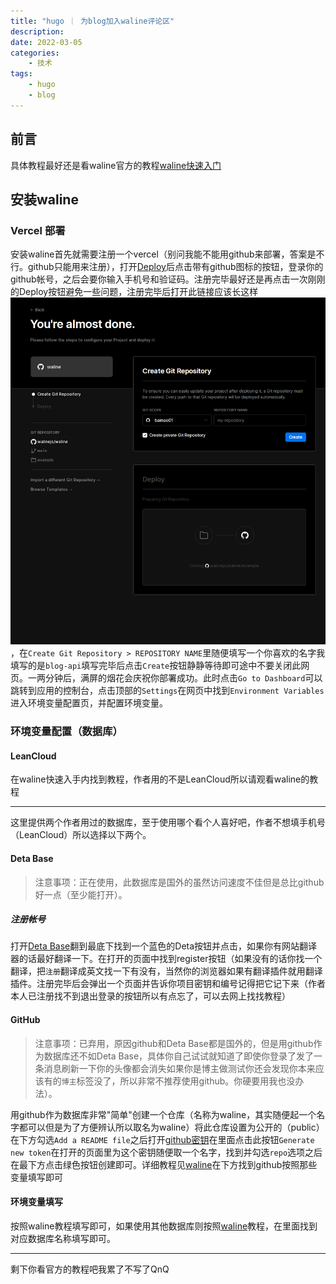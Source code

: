 ```yaml
---
title: "hugo ｜ 为blog加入waline评论区"
description: 
date: 2022-03-05
categories:
    - 技术
tags:
    - hugo
    - blog
---
```


## 前言
具体教程最好还是看waline官方的教程[waline快速入门](https://waline.js.org/guide/get-started.html#vercel-%E9%83%A8%E7%BD%B2-%E6%9C%8D%E5%8A%A1%E7%AB%AF)
## 安装waline
### Vercel 部署
安装waline首先就需要注册一个vercel（别问我能不能用github来部署，答案是不行。github只能用来注册），打开[Deploy](https://vercel.com/import/project?template=https://github.com/walinejs/waline/tree/main/example)后点击带有github图标的按钮，登录你的github帐号，之后会要你输入手机号和验证码。注册完毕最好还是再点击一次刚刚的Deploy按钮避免一些问题，注册完毕后打开此链接应该长这样![](Deploy.png)，在`Create Git Repository > REPOSITORY NAME`里随便填写一个你喜欢的名字我填写的是`blog-api`填写完毕后点击`Create`按钮静静等待即可途中不要关闭此网页。一两分钟后，满屏的烟花会庆祝你部署成功。此时点击`Go to Dashboard`可以跳转到应用的控制台，点击顶部的`Settings`在网页中找到`Environment Variables`进入环境变量配置页，并配置环境变量。
### 环境变量配置（数据库）
#### LeanCloud
在waline快速入手内找到教程，作者用的不是LeanCloud所以请观看waline的教程

---

这里提供两个作者用过的数据库，至于使用哪个看个人喜好吧，作者不想填手机号（LeanCloud）所以选择以下两个。
#### Deta Base
>注意事项：正在使用，此数据库是国外的虽然访问速度不佳但是总比github好一点（至少能打开）。
##### 注册帐号
打开[Deta Base](https://docs.deta.sh/docs/base/about/)翻到最底下找到一个蓝色的Deta按钮并点击，如果你有网站翻译器的话最好翻译一下。在打开的页面中找到register按钮（如果没有的话你找一个翻译，把`注册`翻译成英文找一下有没有，当然你的浏览器如果有翻译插件就用翻译插件。注册完毕后会弹出一个页面并告诉你项目密钥和编号记得把它记下来（作者本人已注册找不到退出登录的按钮所以有点忘了，可以去网上找找教程）
#### GitHub
>注意事项：已弃用，原因github和Deta Base都是国外的，但是用github作为数据库还不如Deta Base，具体你自己试试就知道了即使你登录了发了一条消息刷新一下你的头像都会消失如果你是博主做测试你还会发现你本来应该有的`博主`标签没了，所以非常不推荐使用github。你硬要用我也没办法）。

用github作为数据库非常"简单"创建一个仓库（名称为waline，其实随便起一个名字都可以但是为了方便辨认所以取名为waline）将此仓库设置为公开的（public）在下方勾选`Add a README file`之后打开[github密钥](https://github.com/settings/tokens)在里面点击此按钮`Generate new token`在打开的页面里为这个密钥随便取一个名字，找到并勾选`repo`选项之后在最下方点击绿色按钮创建即可。详细教程见[waline](https://waline.js.org/guide/server/databases.html#cloudbase)在下方找到github按照那些变量填写即可
#### 环境变量填写
按照waline教程填写即可，如果使用其他数据库则按照[waline](https://waline.js.org/guide/server/databases.html#cloudbase)教程，在里面找到对应数据库名称填写即可。

---

剩下你看官方的教程吧我累了不写了QnQ